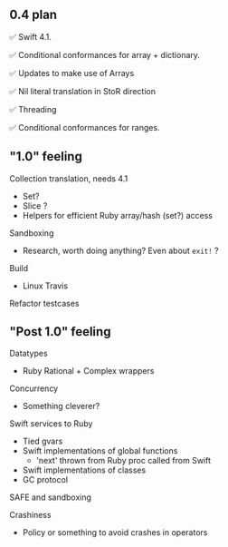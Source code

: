 ## 0.4 plan

✅ Swift 4.1.

✅ Conditional conformances for array + dictionary.

✅ Updates to make use of Arrays

✅ Nil literal translation in StoR direction

✅ Threading

✅ Conditional conformances for ranges.

## "1.0" feeling 

Collection translation, needs 4.1
* Set?
* Slice ?
* Helpers for efficient Ruby array/hash (set?) access

Sandboxing
* Research, worth doing anything?  Even about `exit!` ?

Build
* Linux Travis

Refactor testcases

## "Post 1.0" feeling

Datatypes
* Ruby Rational + Complex wrappers

Concurrency
* Something cleverer?

Swift services to Ruby
* Tied gvars
* Swift implementations of global functions
  * 'next' thrown from Ruby proc called from Swift
* Swift implementations of classes
* GC protocol

SAFE and sandboxing

Crashiness
* Policy or something to avoid crashes in operators

